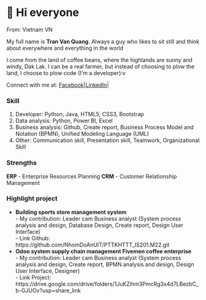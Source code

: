<h1>👋 Hi everyone</h1>

From: Vietnam VN

My full name is <strong>Tran Van Quang</strong>.
Always a guy who likes to sit still and think about everywhere and everything in the world

I come from the land of coffee beans, where the highlands are sunny and windy, Dak Lak.
I can be a real farmer, but instead of choosing to plow the land, I choose to plow code (I'm a developer):v

Connect with me at: <a href="https://www.facebook.com/100012024392867">Facebook</a>|<a href="https://www.linkedin.com/in/tr%E1%BA%A7n-v%C4%83n-quang-44237b239/">LinkedIn</a>|<a href=""></a>

<h3>Skill</h3>
<ol>
  <li>Developer: Python, Java, HTML5, CSS3, Bootstrap</li>
  <li>Data analysis: Python, Power BI, Excel</li>
  <li>Business analysis: Github, Create report, Business Process Model and Notation (BPMN), Unified Modeling Language (UML)</li>
  <li>Other: Communication skill, Presentation skill, Teamwork, Organizational Skill</li>
</ol>
<h3>Strengths</h3>
<strong>ERP</strong> - Enterprise Resources Planning
<strong>CRM</strong> - Customer Relationship Management
<h3>Highlight project</h3>
<ul>
  <li><strong>Building sports store management system</strong> <br>
    - My contribution: Leader cam Business analyst (System process analysis and design, Database Design, Create report, Design User Interface)<br>
    - Link Github: https://github.com/NhomDoAnUIT/PTTKHTTT_IS201.M22.git <br>
  </li>
  <li> <strong>Odoo system supply chain management Fivemen coffee enterprise</strong> <br>
    - My contribution: Leader cam Business analyst (System process analysis and design, Create report, BPMN analysis and design, Design User Interface, Designer)<br>
    - Link Project: https://drive.google.com/drive/folders/1JuKZihm3PmcRg3x4d7LBezbC_b-GJUOv?usp=share_link <br>
  </li>
</ul>
